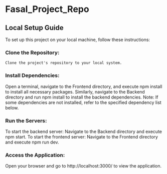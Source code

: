 # Fasal_Project_Repo
## Local Setup Guide
   To set up this project on your local machine, follow these instructions:
 
### Clone the Repository:
    Clone the project's repository to your local system.
    
### Install Dependencies:
   Open a terminal, navigate to the Frontend directory, and execute npm install to install all necessary packages.
   Similarly, navigate to the Backend directory and run npm install to install the backend dependencies.
   Note: If some dependencies are not installed, refer to the specified dependency list below.

### Run the Servers:
   To start the backend server:
   Navigate to the Backend directory and execute npm start.
   To start the frontend server:
   Navigate to the Frontend directory and execute npm run dev.

### Access the Application:
   Open your browser and go to http://localhost:3000/ to view the application.
